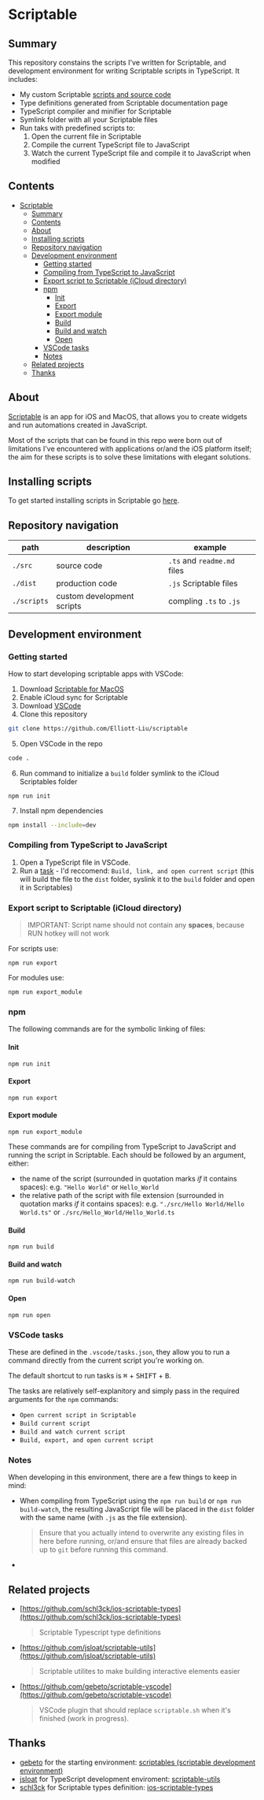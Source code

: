 # Scriptable

## Summary

This repository constains the scripts I've written for Scriptable, and development environment for writing Scriptable scripts in TypeScript. It includes:

- My custom Scriptable [scripts and source code](src/README.md)
- Type definitions generated from Scriptable documentation page
- TypeScript compiler and minifier for Scriptable
- Symlink folder with all your Scriptable files
- Run taks with predefined scripts to:
  1. Open the current file in Scriptable
  2. Compile the current TypeScript file to JavaScript
  3. Watch the current TypeScript file and compile it to JavaScript when modified

## Contents

- [Scriptable](#scriptable)
  - [Summary](#summary)
  - [Contents](#contents)
  - [About](#about)
  - [Installing scripts](#installing-scripts)
  - [Repository navigation](#repository-navigation)
  - [Development environment](#development-environment)
    - [Getting started](#getting-started)
    - [Compiling from TypeScript to JavaScript](#compiling-from-typescript-to-javascript)
    - [Export script to Scriptable (iCloud directory)](#export-script-to-scriptable-icloud-directory)
    - [npm](#npm)
      - [Init](#init)
      - [Export](#export)
      - [Export module](#export-module)
      - [Build](#build)
      - [Build and watch](#build-and-watch)
      - [Open](#open)
    - [VSCode tasks](#vscode-tasks)
    - [Notes](#notes)
  - [Related projects](#related-projects)
  - [Thanks](#thanks)

## About

[Scriptable](https://scriptable.app) is an app for iOS and MacOS, that allows you to create widgets and run automations created in JavaScript.

Most of the scripts that can be found in this repo were born out of limitations I've encountered with applications or/and the iOS platform itself; the aim for these scripts is to solve these limitations with elegant solutions.

## Installing scripts

To get started installing scripts in Scriptable go [here](src/README.md).

## Repository navigation

| path        | description                | example                     |
| ----------- | -------------------------- | --------------------------- |
| `./src`     | source code                | `.ts` and `readme.md` files |
| `./dist`    | production code            | `.js` Scriptable files      |
| `./scripts` | custom development scripts | compling `.ts` to `.js`     |

## Development environment

### Getting started

How to start developing scriptable apps with VSCode:

1. Download [Scriptable for MacOS](https://scriptable.app/mac-beta/)
2. Enable iCloud sync for Scriptable
3. Download [VSCode](https://code.visualstudio.com/)
4. Clone this repository

  ```sh
  git clone https://github.com/Elliott-Liu/scriptable
  ```

5. Open VSCode in the repo

  ```sh
  code .
  ```

6. Run command to initialize a `build` folder symlink to the iCloud Scriptables folder

  ```node
  npm run init
  ```

7. Install npm dependencies

  ```sh
  npm install --include=dev
  ```

### Compiling from TypeScript to JavaScript

1. Open a TypeScript file in VSCode.
2. Run a [task](#vscode-tasks) - I'd reccomend: `Build, link, and open current script` (this will build the file to the `dist` folder, syslink it to the `build` folder and open it in Scriptables)

### Export script to Scriptable (iCloud directory)

 > IMPORTANT: Script name should not contain any **spaces**, because RUN hotkey will not work

For scripts use:

```node
npm run export
```

For modules use:

```node
npm run export_module
```

### npm

The following commands are for the symbolic linking of files:

#### Init

```node
npm run init
```

#### Export

```node
npm run export
```

#### Export module

```node
npm run export_module
```

These commands are for compiling from TypeScript to JavaScript and running the script in Scriptable. Each should be followed by an argument, either:

- the name of the script (surrounded in quotation marks *if* it contains spaces): e.g. `"Hello World"` or `Hello_World`
- the relative path of the script with file extension (surrounded in quotation marks *if* it contains spaces): e.g. `"./src/Hello World/Hello World.ts"` or `./src/Hello_World/Hello_World.ts`

#### Build

```node
npm run build
```

#### Build and watch

```node
npm run build-watch
```

#### Open

```node
npm run open
```

### VSCode tasks

These are defined in the `.vscode/tasks.json`, they allow you to run a command directly from the current script you're working on.

The default shortcut to run tasks is <kbd>⌘</kbd> + <kbd>SHIFT</kbd> + <kbd>B</kbd>.

The tasks are relatively self-explanitory and simply pass in the required arguments for the `npm` commands:

- `Open current script in Scriptable`
- `Build current script`
- `Build and watch current script`
- `Build, export, and open current script`

### Notes

When developing in this environment, there are a few things to keep in mind:

- When compiling from TypeScript using the `npm run build` or `npm run build-watch`, the resulting JavaScript file will be placed in the `dist` folder with the same name (with `.js` as the file extension).
  > Ensure that you actually intend to overwrite any existing files in here before running, or/and ensure that files are already backed up to `git` before running this command.
- 

## Related projects

- [https://github.com/schl3ck/ios-scriptable-types](https://github.com/schl3ck/ios-scriptable-types)
  > Scriptable Typescript type definitions
- [https://github.com/jsloat/scriptable-utils](https://github.com/jsloat/scriptable-utils)
  > Scriptable utilites to make building interactive elements easier
- [https://github.com/gebeto/scriptable-vscode](https://github.com/gebeto/scriptable-vscode)
  > VSCode plugin that should replace `scriptable.sh` when it's finished (work in progress).

## Thanks

- [gebeto](https://github.com/gebeto) for the starting environment: [scriptables (scriptable development environment)](https://github.com/gebeto/scriptables)
- [jsloat](https://github.com/jsloat) for TypeScript development enviroment: [scriptable-utils](https://sloat.life/#/scriptable-utils)
- [schl3ck](https://github.com/schl3ck) for Scriptable types definition: [ios-scriptable-types](https://github.com/schl3ck/ios-scriptable-types)
